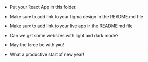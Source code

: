 * Put your React App in this folder.

* Make sure to add link to your figma design in the README.md file

* Make sure to add link to your live app in the README.md file

* Can we get some websites with light and dark mode?

* May the force be with you!

* What a productive start of new year!